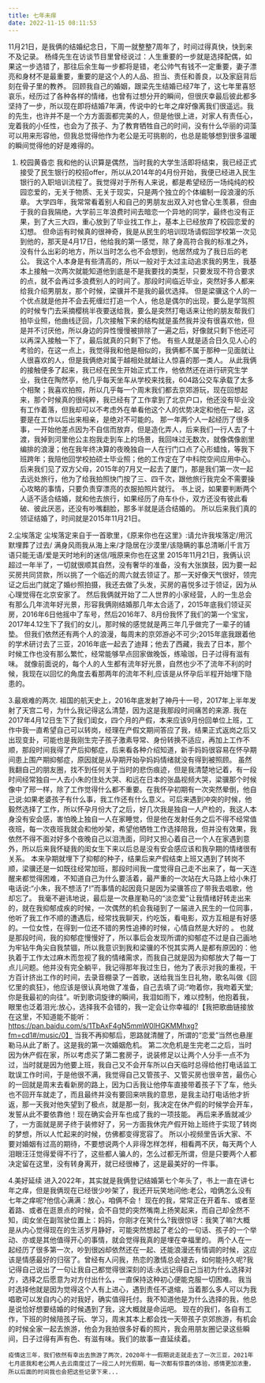 ```yaml
---
title: 七年未痒
date: 2022-11-15 08:11:53
---
```

11月21日，是我俩的结婚纪念日，下周一就整整7周年了，时间过得真快，快到来不及记录。
    杨绛先生在访谈节目里曾经说过：人生重要的一步就是选择配偶，如果这一步选错了，那往后余生每一步都将是错，老公帅气有钱不一定重要，妻子漂亮和身材不是最重要，重要的是这个人的人品、担当、责任和善良，以及家庭背后刻在骨子里的教养。
    回顾我自己的婚姻，跟梁先生结婚已经7年了，这七年里喜怒哀乐，经历过了各种各样的情绪，也曾有过想分开的瞬间，但很庆幸最后彼此都多坚持了一步，所以现在即将结婚7年满，传说中的七年之痒好像离我们很遥远。我的先生，也许并不是一个方方面面都完美的人，但是他很上进，对家人有责任心，宠着我的小任性，也会为了孩子、为了教育牺牲自己的时间，没有什么华丽的词藻可以用来形容他，但我总觉得他作为老公是无可挑剔的，也总是能够想到很多温暖的瞬间觉得他的好是难得的。

1. 校园黄昏恋
    我和他的认识算是偶然，当时我的大学生活即将结束，我已经正式接受了民生银行的校招offer，所以从2014年的4月份开始，我便已经进入民生银行的入职培训流程了。我觉得对于所有人来说，都是希望经历一场纯纯的校园恋爱的，无关于物质、无关于现实，只是两个独立的个体编制一段浪漫的乐章。
    大学四年，我常常看着别人和自己的男朋友出双入对也曾心生羡慕，但由于我的自我隔绝，大学前三年浪费时间去暗恋一个异地的同学，最终也没有正果，到了大三大四，重心放到了毕业找工作上，基本上已经放弃了校园恋爱的幻想。
    但命运有时候真的很神奇，我是从民生的培训现场请假回学校第一次见到他的，那天是4月17日，他给我的第一感觉，除了身高符合我的标准之外，没有什么出彩的地方，所以当时怎么也不会想到，他居然成为了我日后的老公。
    我这个人本身是有些清高的，所以一般对于太过主动追求我的男生，我基本上接触一次两次就能知道他到底是不是我要找的类型，只要发现不符合要求的点，就不会再过多浪费别人的时间了。那段时间临近毕业，突然好多人都来给我介绍男朋友，那个时候，梁骥并不是我的最优选择。
    但是梁骥这个人的一个优点就是他并不会去死缠烂打追一个人，他总是偶尔的出现，要么是学驾照的时候专门去采摘樱桃半夜要送给我，要么是突然打电话来让他的朋友帮我们拍毕业照，他曲线迂回，几次接触下来的结构就是虽然我并没有很喜欢他，但是并不讨厌他，所以身边的异性慢慢被排除了一遍之后，好像就只剩下他还可以再深入接触一下了，最后就真的只剩下了他。
    有些人就是适合日久见人心的考验的，在这一点上，我觉得我和他是相似的，我俩都不属于那种一见面就让人很喜欢的人，但是我俩绝对属于越相处就越让人惊喜的那一类人。
    从此我俩的接触便多了起来，我已经在民生开始正式工作，他依然还在进行研究生学业，我住在陶然亭，他几乎每天坐车从学校来找我，604路公交车承载了太多个相聚；我喜欢拍照，所以几乎每一个周末我们都去京郊游玩，现在回想起来，那个时候真的很纯粹，我已经有了工作拿到了北京户口，他还没有毕业没有工作着落，但我却可以不考虑外在单看他这个人的优势决定和他在一起，这要是在工作以后出来相亲，是绝对不可能的。
    那一年两个人一起经历了很多事，一开始他差点因为不自信而放弃，但是造化弄人，后来我们一行人去了十渡，我掉到河里他公主抱我走到车上的场景，我回味过无数次，就像偶像剧里编排的浪漫；他在我年终决算的夜晚独自一人在行门口点了心形蜡烛，等我下班跨年；我陪他回学校拍硕士毕业照；他的工作定在了中科院空间应用中心。
    后来我们见了双方父母，2015年的7月又一起去了厦门，那是我们第一次一起去远处旅行，他为了给我拍照快门按了三、四千次，跟他旅行我完全不需要操心攻略的事情，只要负责穿漂亮的衣服拍照片就行。
    书上说，如果要判断两个人适不适合结婚，就和他去旅行，如果经历了舟车仆仆，双方还没有彼此看破、彼此厌恶，还没有吵嘴翻脸，那多半就是适合结婚的。
    所以后来我们真的领证结婚了，时间就是2015年11月21日。


2.尘埃落定
    尘埃落定来自于一首歌里，《原来你也在这里》:请允许我埃落定/用沉默埋葬了过去/
满身风雨我从海上来/才隐居在沙漠里/该隐瞒的事总清晰/|千言万语只能无语/爱是天时地利的迷信/哦原来你也在这里
    2015年11月21日，我俩认识超过一年半了，一切就很顺其自然，没有奢华的准备，没有大张旗鼓，因为要一起买房共同贷款，所以挑了一个临近的周六就去领证了。那一天好像天气很好，领完证之后出门就定了婚纱照拍摄，我还去做了头发，买房的喜悦多过于领证，因为从心理觉得在北京安家了。
    然后我俩就开始了二人世界的小家经营，人的一生总会有那么几年流年好光景，形容我俩刚结婚那几年太合适了，2015年底我们领证买房，2016年6日他摇中了车号，然后2016年7、8月份我怀了我们的第一个宝宝，2017年4.12生下了我们的女儿，那时候的感觉就是两三年几乎做完了一辈子的铺垫。
    但我们依然还有两个人的浪漫，每周末的京郊游必不可少;2015年底我跟着他的学术研讨去了三亚，2016年底一起去了迪拜；他去了西藏，我去了日本，那个时候工作也没有那么繁忙，经常能够早点回家做晚饭，练瑜珈，日子过得有滋有味。
    就像前面说的，每个人的人生都有流年好光景，自然也少不了流年不利的时候，我现在以回忆的角度去看那两年的流年不利,应该是从怀孕后半程开始埋下隐患的。


3.最艰难的两次.
    祖国的航天史上，2016年底发射了神丹十一号，2017年上半年发射了天宫二号，为什么我记得这么清楚，因为这是我那段时间痛苦的来源.
    我在2017年4月12日生下了我们闺女，四个月的产假，本来应该9月份回单位上班，工作中我一直希望自己可以转岗，经理在产假文期间答应了我，结果正式返岗之后又出现变卦，可能也是我刚生完子孩子激素导常、身份转换不适应，再加上工作不顺，那段时间我得了产后抑郁症，后来看各种介绍知道，新手妈妈很容易在怀孕期间患上围产期抑郁症，原因就是从孕期开始孕妈妈情绪就没有得到被照顾。
    虽然我翻自己的朋友圈，找不到任何关于当时的悲伤痕迹，但是我清楚地记着，有一段时间经常独自一人去小朱的住处大哭、和远在日本的张晶视频大哭，梁骥那个时候像中了邢一样，除了工作觉得什么都不重要。在我怀孕初期有一次突然晕倒，他自己说:如果老婆孩子有什么事，我工作还有什么意义。可后来遇到冲突的时候，他毅然选择了工作，所以怀孕月份大了之后，好几次我是独自一人产检的，我这人本身没有安会感，害怕晚上独自一人在家睡觉，但是他在发射任务之后不得不经常值夜班，每一次夜班我就会和他吵架，希望他牺牲工作选择陪我，但并没有效果，我依然不得不面对好多个夜晚自己以泪洗面，同时又担心着自己一个人在家遇到意外，所以后来我怀疑我的闺女生下来以后总是没有安会感应该和我孕期的情绪很有关系。
    本来孕期就埋下了抑郁的种子，结果后来产假结束上班又遇到了转岗不顺，梁骥还是一如既往经常加班，那段时间我一度觉得自己走不出来了，每一天连醒来都觉得困难，不知道自己为什么要活着，最严重的一次站在大马路上给小朱打电话说:“小朱，我不想活了!”而事情的起因竟只是因为梁骥答应了带我去唱歌，他却忘了。
    我毫不避讳地说，最后是一次悬崖勒马的“淡恋爱”让我情绪好转走出来的，就在我抑郁成疾的时候，一次偶然的机会我碰到了一届进入民生的一位同事，他听了我工作不顺的遭遇后，经常找我聊天，约吃饭，看电影，双方互相是有好感的。一位女性，在得到一位还不错的男性追捧的时候，心情自然是大好的 。
    也就是那段时间，我的抑郁症慢慢好了，所以事后会发现所谓的抑郁症不过是自己画地为牢钻牛角尖自我禁锢，所以我意识到我和梁骥的不悦其实两人是都有原因的：他执着于工作太过麻木而忽视了我的情绪需求，而我自己就是因为抑郁放大了每一丁点儿问题。他并没有完全躺平，我记得那年我过生日，他为了表示对我的重视，干方百计挤出工作的时间，去录音棚录了一首歌，送给我当生日礼物，歌名叫做《回忆里的疯狂》，他应该是很认真地做了准备，自己去填了词:“吻着你，我吻着天堂;你是我最初的向往”。听到歌词旋律的瞬间，我泪如雨下，难以控制，他抱着我，眼里也泛着泪光:放心，选择我不会错的，我一定会让你幸福的!【我把歌曲链接放在这里，不知道能不能听：https://pan.baidu.com/s/1TbAxF4gN5mmW0lHGKMMhxg?fm=cd1#/music/0】
    当我不再抑郁后，恩路就清醒了，所谓的“恋爱”当然也悬崖勒马从此了断了。这是我的第一次婚姻危机。
    第二次危机是生完老二之后，当时因为休产假在家，所以考虑买了第二套房子，说装修足以让两个人分手一点不为过，当时就是因为他要上班，我自己又不会开车所以白天临时总得给他打电话监工耽误工作时间，于是他很不满，我觉得自己又管孩子、又管买房也很辛苦，最伤心的一回就是周末去看新房的路上，因为口舌我让他停车直接带着孩子下了车，他头也不回开车就走了，而且最终并没有要回来哄我的意思，是我主动打电话他才折返，那一天我对他失望到了极点，就是那一刻，我决定在休产假的时候学会开车，发誓从此不要依靠他！现在确实会开车也成了我的一项技能。
    再后来矛盾就减少了，一方面就是房子终于装修好了，另一方面我休完产假开始上班终于实现了转岗的梦想，所以人忙起来的时候，仿佛都变得宽容了。
    所以小视频里告诉大家、不要对婚姻有过高的期待，不要想说两个人非得怎样怎样，相看两不厌，每天两个人泪眼汪汪觉得爱得不行了，这些都人骗人的，怎么过都无所谓，但是只要两个人都决定留在这里，没有转身离开，就已经很棒了，这是最美好的一件事。


4.美好延续
    进入2022年，其实就是我俩登记结婚第七个年头了，书上一直在讲七年之痒，但是我俩现在已经很少吵架了，我还开玩笑地问他:老公，咱俩怎么没有七年之痒呢?他信心满满：放心，咱俩不会！
    现在的我，常常正在开着车、或者至着路、或者在逛景点的时候，会不自觉的突然嘴南上扬笑起来，而自己却全然不知，闺女坐在副驾驶位置上：妈妈，你刚才在笑什么?我很惊讶：我笑了嘛?大概是从内心觉得现在的生活岁月静好，可能突然想起了老公的一句话、孩子的一个举动、亦或是其他值得开心的事情，就会觉得我真的是埋在幸福里的。
    两个人在一起经历了很多第一次，吵到很凶却依然还在一起、还能浪漫还有情调的时候，这应该是情感最好的归宿了。曾经有人问我，热恋的激情总会褪去，如何能持久呢?我记得自己说出了一句让我自己都觉得很深刻的话:永远记得自己当初为什么选择对方，选择之后愿意为对方付出什么，一直保持这种初心便能克服一切困难。
    我当时选择他就是因为觉得这个人有上进心，遇到责任不退缩，当着那么多人可以为我唱歌可以发自内心的对我好，确实值得托付。我不知道他是为什么选择的我，他总是说恰好想要结婚的时候遇到了我，这大概就是命运吧。
    现在的我们，各自有工作，下班的时候陪孩子玩、学习，周末其本上都会找一天带孩子京郊旅游，有机会的时候全家一起去旅游，他会为我拍很多好看的照片，我会用朋友圈记录这些瞬间，日子过得有声有色、有滋有味。我们的故事一直延续着。

    疫情这三年，我们依然有幸出去旅游了两次，2020年十一假期说走就走去了一次三亚，2021年七月底我和老公两人去云南度过了一段二人时光假期，每一次都有惊喜的体验，感情更加浓重，所以后面的时间我也会把这些记录下来...
